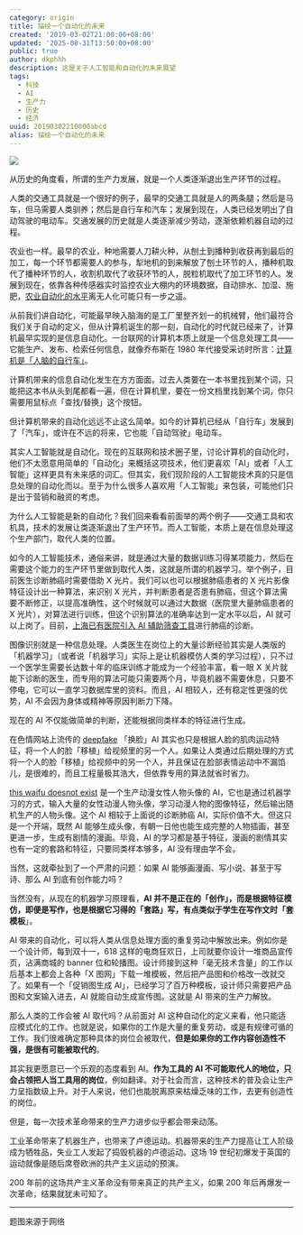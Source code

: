 ```yaml
---
category: origin
title: 描绘一个自动化的未来
created: '2019-03-02T21:00:00+08:00'
updated: '2025-08-31T13:50:00+08:00'
public: true
author: dkphhh
description: 这是关于人工智能和自动化的未来展望
tags:
  - 科技
  - AI
  - 生产力
  - 历史
  - 经济
uuid: 20190302210000abcd
alias: 描绘一个自动化的未来
---
```


![](https://i.loli.net/2019/03/02/5c7a79b42a52d.jpg)

从历史的角度看，所谓的生产力发展，就是一个人类逐渐退出生产环节的过程。

人类的交通工具就是一个很好的例子，最早的交通工具就是人的两条腿；然后是马车，但马需要人类驯养；然后是自行车和汽车；发展到现在，人类已经发明出了自动驾驶的电动车。交通发展的历史就是人类逐渐减少劳动，逐渐依赖机器自动的过程。

农业也一样。最早的农业，种地需要人刀耕火种，从刨土到播种到收获再到最后的加工，每一个环节都需要人的参与，犁地机的到来解放了刨土环节的人，播种机取代了播种环节的人，收割机取代了收获环节的人，脱粒机取代了加工环节的人。发展到现在，依靠各种传感器实时监控农业大棚内的环境数据，自动排水、加湿、施肥，[农业自动化的水平](http://www.farmer.com.cn/xwpd/jjsn/201803/t20180321_1365436.htm)离无人化可能只有一步之遥。

从前我们讲自动化，可能最早映入脑海的是工厂里整齐划一的机械臂，他们最符合我们关于自动的定义，但从计算机诞生的那一刻，自动化的时代就已经来了，计算机最早实现的是信息自动化。一台联网的计算机本质上就是一个信息处理工具——它能生产、发布、检索任何信息，就像乔布斯在 1980 年代接受采访时所言：[计算机是「人脑的自行车」](https://www.rightpoint.com/thought/2017/10/25/if-the-computer-is-a-bicycle-for-our-minds-artificial-intelligence-is-a-harley-davidson)。

计算机带来的信息自动化发生在方方面面。过去人类要在一本书里找到某个词，只能把这本书从头到尾都看一遍，但在计算机里，要在一份文档里找到某个词，你只需要用鼠标点「查找/替换」这个按钮。

但计算机带来的自动化远远不止这么简单。如今的计算机已经从「自行车」发展到了「汽车」，或许在不远的将来，它也能「自动驾驶」电动车。

其实人工智能就是自动化。现在的互联网和技术圈子里，讨论计算机的自动化时，他们不太愿意用简单的「自动化」来概括这项技术，他们更喜欢「AI」或者「人工智能」这样更具有未来感的词汇。但其实，我们现阶段的人工智能技术真的只是信息处理的自动化而以。至于为什么很多人喜欢用「人工智能」来包装，可能他们只是出于营销和融资的考虑。

为什么人工智能是新的自动化？我们回来看看前面举的两个例子——交通工具和农机具，技术的发展让类逐渐退出了生产环节。而人工智能，本质上是在信息处理这个生产部门，取代人类的位置。

如今的人工智能技术，通俗来讲，就是通过大量的数据训练习得某项能力，然后在需要这个能力的生产环节里做到取代人类，这就是所谓的机器学习。举个例子，目前医生诊断肺癌时需要借助 X 光片。我们可以也可以根据肺癌患者的 X 光片影像特征设计出一种算法，来识别 X 光片，并判断患者是否患有肺癌，但这个算法需要不断修正，以提高准确性，这个时候就可以通过大数据（医院里大量肺癌患者的 X 光片），对算法进行训练，但这个识别算法的准确率达到一定水平以后，AI 就可以上岗了。目前，[上海已有医院引入 AI 辅助筛查工具](http://video.caixin.com/2017-06-28/101106491.html)进行肺癌的诊断。

图像识别就是一种信息处理。人类医生在岗位上的大量诊断经验其实是人类版的「机器学习」（或者说「机器学习」实际上是让机器模仿人类的学习过程），只不过一个医学生需要长达数十年的临床训练才能成为一个经验丰富，看一眼 X 关片就能下诊断的医生，而专用的算法可能只需要两个月，毕竟机器不需要休息，只要不停电，它可以一直学习数据库里的资料。而且，AI 相较人，还有稳定性更强的优势，AI 不会因为身体或精神等原因判断力下降。

现在的 AI 不仅能做简单的判断，还能根据同类样本的特征进行生成。

在色情网站上流传的 [deepfake](https://zh.wikipedia.org/zh-hans/Deepfake) 「换脸」AI 其实也只是根据人脸的肌肉运动特征，将一个人的脸「移植」给视频里的另一个人。如果让人类通过后期处理的方式将一个人的脸「移植」给视频中的另一个人，并且保证在脸部表情运动中不漏馅儿，是很难的，而且工程量极其浩大，但依靠专用的算法就省时省力。

[this waifu doesnot exist](http://www.thiswaifudoesnotexist.net/) 是一个生产动漫女性人物头像的 AI，它也是通过机器学习的方式，输入大量的女性动漫人物头像，学习动漫人物的图像特征，然后输出随机生产的人物头像。这个 AI 相较于上面说的诊断肺癌 AI，实际价值不大。但这只是一个开端，既然 AI 能够生成头像，有朝一日他也能生成完整的人物插画，甚至更进一步，生成有剧情的漫画。毕竟，AI 的学习都是基于特征，漫画的剧情其实也有一定的套路和特征，只要同类样本够多，AI 没有理由学不会。

当然，这就牵扯到了一个严肃的问题：如果 AI 能够画漫画、写小说、甚至于写诗、那么 AI 到底有创作能力吗？

当然没有，从现在的机器学习原理看，**AI 并不是正在的「创作」，而是根据特征模仿，即便是写作，也是根据它习得的「套路」写，有点类似于学生在写作文时「套模板**」。

AI 带来的自动化，可以将人类从信息处理方面的重复劳动中解放出来。例如你是一个设计师，每到双十一，618 这样的电商狂欢日，上司就要你设计一堆商品宣传页，沾满商城的 banner 位和轮播图。设计师接到这种「毫无技术含量」的工作以后基本上都会上各种「X 图网」下载一堆模板，然后把产品图和价格改一改就交了。如果有一个「促销图生成 AI」，已经学习了百万种模板，设计师只需要把产品图和文案输入进去，AI 就能自动生成宣传图。这就是 AI 带来的生产力解放。

那么人类的工作会被 AI 取代吗？从前面对 AI 这种自动化的定义来看，他只能适应模式化的工作。也就是说，如果你的工作是大量的重复劳动，或是有规律可循的工作。我们很难确定那种具体的岗位会被取代，**但是如果你的工作内容创造性不强，是很有可能被取代的**。

其实我更愿意已一个乐观的态度看到 AI。**作为工具的 AI 不可能取代人的地位，只会占领把人当工具用的岗位**，例如翻译。对于社会而言，这种技术的普及会让生产力呈指数级上升。对于人来说，他们也能脱离原来枯燥乏味的工作，去更有创造性的岗位。

但是，每一次技术革命带来的生产力进步似乎都会带来动荡。

工业革命带来了机器生产，也带来了卢德运动。机器带来的生产力提高让工人阶级成为牺牲品，失业工人发起了捣毁机器的卢德运动。这场 19 世纪初爆发于英国的运动就像是随后席卷欧洲的共产主义运动的预演。

200 年前的这场共产主义革命没有带来真正的共产主义，如果 200 年后再爆发一次革命，结果就犹未可知了。

---

题图来源于网络
